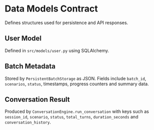 # Data Models Contract

Defines structures used for persistence and API responses.

## User Model
Defined in `src/models/user.py` using SQLAlchemy.

## Batch Metadata
Stored by `PersistentBatchStorage` as JSON. Fields include `batch_id`, `scenarios`, `status`, timestamps, progress counters and summary data.

## Conversation Result
Produced by `ConversationEngine.run_conversation` with keys such as `session_id`, `scenario`, `status`, `total_turns`, `duration_seconds` and `conversation_history`.
